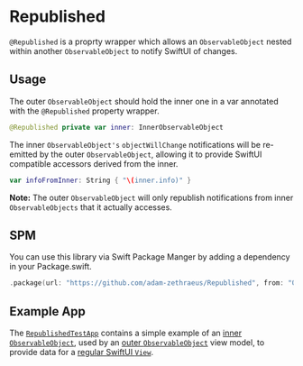 # Republished

`@Republished` is a proprty wrapper which allows an `ObservableObject` nested
within another `ObservableObject` to notify SwiftUI of changes.

## Usage

The outer `ObservableObject` should hold the inner one in a var annotated
with the `@Republished` property wrapper.

```swift
@Republished private var inner: InnerObservableObject
```

The inner `ObservableObject's` `objectWillChange` notifications will be 
re-emitted by the outer `ObservableObject`, allowing it to provide SwiftUI
compatible accessors derived from the inner.

```swift
var infoFromInner: String { "\(inner.info)" }
```

**Note:** The outer `ObservableObject` will only republish notifications
from inner `ObservableObjects` that it actually accesses.

## SPM

You can use this library via Swift Package Manger by adding a dependency in your Package.swift.

```swift
.package(url: "https://github.com/adam-zethraeus/Republished", from: "0.1.0")
```

## Example App
The [`RepublishedTestApp`](https://github.com/adam-zethraeus/Republished/tree/main/RepublishTestApp.swiftpm) contains a simple example of an [inner `ObservableObject`](https://github.com/adam-zethraeus/Republished/blob/main/RepublishTestApp.swiftpm/App/DomainModel.swift), used by an [outer `ObservableObject`](https://github.com/adam-zethraeus/Republished/blob/main/RepublishTestApp.swiftpm/App/ViewModel.swift) view model, to provide data for a [regular SwiftUI `View`](https://github.com/adam-zethraeus/Republished/blob/main/RepublishTestApp.swiftpm/App/Views/ContentView.swift).
